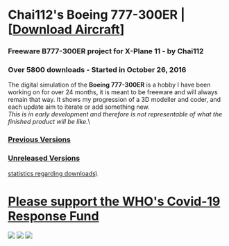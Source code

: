 # Chai112's Boeing 777-300ER | [[Download Aircraft](https://forums.x-plane.org/index.php?/profile/520176-chai112/)]

### Freeware B777-300ER project for X-Plane 11 - by Chai112
### Over 5800 downloads - Started in October 26, 2016

The digital simulation of the <b>Boeing 777-300ER</b> is a hobby I have been working on for over 24 months, it is meant to be freeware and will always remain that way. It shows my progression of a 3D modeller and coder, and each update aim to iterate or add something new.\
<i>This is in early development and therefore is not representable of what the finished product will be like.</i>\

### [Previous Versions](https://github.com/Chai112/Chai112-s-Boeing-777-300ER/releases)
### [Unreleased Versions](https://github.com/Chai112/Chai112-s-Boeing-777-300ER/tree/master/src)

[statistics regarding downloads](https://www.somsubhra.com/github-release-stats/?username=Chai112&repository=Chai112-s-Boeing-777-300ER)\
# [Please support the WHO's Covid-19 Response Fund](https://grabify.link/7CNI2R)
[![](https://github.com/Chai112/Boeing-777-300ER/blob/master/docs/s/who%20logo.jpg)](https://grabify.link/7CNI2R)
![](https://github.com/Chai112/Chai112-s-Boeing-777-300ER/blob/master/screenshots/Screenshot%20(901).png)
![](https://github.com/Chai112/Boeing-777-300ER/blob/master/docs/s/cockpit.jpg)
